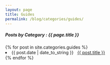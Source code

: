 ```yaml
---
layout: page
title: Guides
permalink: /blog/categories/guides/
---
```


<h5> Posts by Category : {{ page.title }} </h5>
<div class="card">
{% for post in site.categories.guides %}
 <li class="category-posts"><span>{{ post.date | date_to_string }}</span> &nbsp; <a href="{{ post.url }}">{{ post.title }}</a></li>
{% endfor %}
</div>